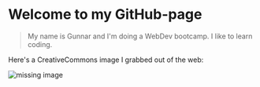 # Welcome to my GitHub-page

>My name is Gunnar and I'm doing a WebDev bootcamp. I like to learn coding.

Here's a CreativeCommons image I grabbed out of the web:

![missing image](https://cdn.stocksnap.io/img-thumbs/960w/nature-landscape_Y65WP68WKD.jpg)

